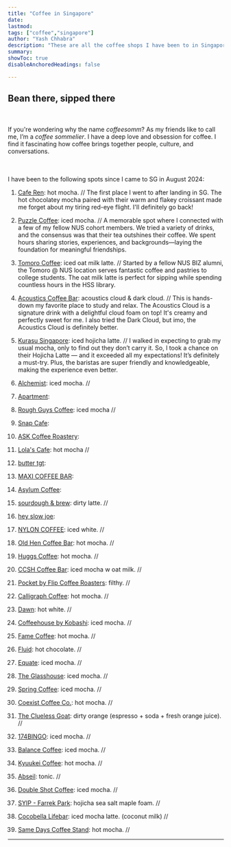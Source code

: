 ```yaml
---
title: "Coffee in Singapore" 
date:
lastmod:
tags: ["coffee","singapore"]
author: "Yash Chhabra"
description: "These are all the coffee shops I have been to in Singapore."
summary:
showToc: true
disableAnchoredHeadings: false

---
```


## Bean there, sipped there
<br><br> If you're wondering why the name *coffeesomm*? As my friends like to call me, I’m a *coffee sommelier*. I have a deep love and obsession for coffee. I find it fascinating how coffee brings together people, culture, and conversations.

<br><br>I have been to the following spots since I came to SG in August 2024:

1. [Cafe Ren](https://www.instagram.com/caferen.sg/): hot mocha. //
The first place I went to after landing in SG. The hot chocolatey mocha paired with their warm and flakey croissant made me forget about my tiring red-eye flight. I'll definitely go back!
2. [Puzzle Coffee](https://www.instagram.com/thepuzzlecoffee/): iced mocha. //
A memorable spot where I connected with a few of my fellow NUS cohort members. We tried a variety of drinks, and the consensus was that their tea outshines their coffee. We spent hours sharing stories, experiences, and backgrounds—laying the foundation for meaningful friendships.
3. [Tomoro Coffee](https://www.instagram.com/tomorocoffee.sg/): iced oat milk latte. //
Started by a fellow NUS BIZ alumni, the Tomoro @ NUS location serves fantastic coffee and pastries to college students. The oat milk latte is perfect for sipping while spending countless hours in the HSS library.
4. [Acoustics Coffee Bar](https://www.instagram.com/acousticscoffeebar/): acoustics cloud & dark cloud. //
This is hands-down my favorite place to study and relax. The Acoustics Cloud is a signature drink with a delightful cloud foam on top! It's creamy and perfectly sweet for me. I also tried the Dark Cloud, but imo, the Acoustics Cloud is definitely better.
5. [Kurasu Singapore](https://www.instagram.com/kurasusg/): iced hojicha latte. //
I walked in expecting to grab my usual mocha, only to find out they don’t carry it. So, I took a chance on their Hojicha Latte — and it exceeded all my expectations! It’s definitely a must-try. Plus, the baristas are super friendly and knowledgeable, making the experience even better.
6. [Alchemist](https://www.instagram.com/alchemist.sg/): iced mocha. //

7. [Apartment](https://www.instagram.com/apartmentcoffee/): 

8. [Rough Guys Coffee](https://www.instagram.com/roughguyscoffee/): iced mocha //

9. [Snap Cafe](https://www.instagram.com/snapcafe.sg/): 

10. [ASK Coffee Roastery](https://www.instagram.com/askcoffeeroastery/):

11. [Lola's Cafe](https://www.instagram.com/lolascafesg/): hot mocha //

12. [butter tgt](https://www.instagram.com/butter_tgt/):

13. [MAXI COFFEE BAR](https://www.instagram.com/maxi.coffeebar/): 

14. [Asylum Coffee](https://www.instagram.com/asylumcoffeesg): 

15. [sourdough & brew](https://www.instagram.com/bakingwithgina): dirty latte. //

16. [hey slow joe](https://www.instagram.com/heyslowjoe): 

17. [NYLON COFFEE](https://www.instagram.com/nyloncoffee): iced white. //

18. [Old Hen Coffee Bar](https://www.instagram.com/oldhencoffee): hot mocha. //

19. [Huggs Coffee](https://www.instagram.com/huggs.sg): hot mocha. //  

20. [CCSH Coffee Bar](https://www.instagram.com/cshhcoffee): iced mocha w oat milk. //

21. [Pocket by Flip Coffee Roasters](https://www.instagram.com/flipcoffeeroasters): filthy. //

22. [Calligraph Coffee](https://www.instagram.com/calligraphcoffee): hot mocha. //

23. [Dawn](https://www.instagram.com/dawnkissa): hot white. //

24. [Coffeehouse by Kobashi](https://www.instagram.com/kobashi_sg): iced mocha. //

25. [Fame Coffee](https://www.instagram.com/famecoffeesg): hot mocha. //

26. [Fluid](https://www.instagram.com/fluidcollective.co): hot chocolate. //

27. [Equate](https://www.instagram.com/equatecoffee): iced mocha. //

28. [The Glasshouse](https://www.instagram.com/theglasshousesg): iced mocha. //

29. [Spring Coffee](https://www.instagram.com/springcoffee.sg): iced mocha. //

30. [Coexist Coffee Co.](https://www.instagram.com/coexistcoffee.co): hot mocha. //

31. [The Clueless Goat](https://www.instagram.com/thecluelessgoat): dirty orange (espresso + soda + fresh orange juice). //

32. [174BINGO](https://www.instagram.com/174bingo): iced mocha. //

33. [Balance Coffee](https://www.instagram.com/balancecoffee.sg): iced mocha. //

34. [Kyuukei Coffee](https://www.instagram.com/kyuukeicoffee): hot mocha. //

35. [Abseil](https://www.instagram.com/abseil.coffee): tonic. //

36. [Double Shot Coffee](https://www.instagram.com/dblshotcoffee): iced mocha. //

37. [SYIP - Farrek Park](https://www.instagram.com/syip.sg): hojicha sea salt maple foam. //

38. [Cocobella Lifebar](https://www.instagram.com/cocobellasg): iced mocha latte. (coconut milk) //

39. [Same Days Coffee Stand](https://www.instagram.com/samedays.coffee): hot mocha. //

---
